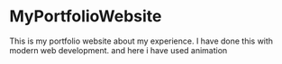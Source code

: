 # MyPortfolioWebsite
This is my portfolio website about my experience. I have done this with modern web development. and here i have used animation
